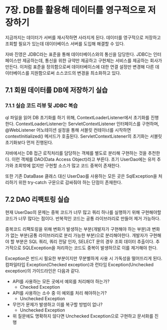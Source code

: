 # 7장. DB를 활용해 데이터를 영구적으로 저장하기

지금까지는 데이터가 서버를 재시작하면 사라지게 된다. 데이터를 영구적으로 저장하고
조회할 필요가 있는데 데이터베이스 서버를 도입해 해결할 수 있다.

자바 진영은 JDBC라는 표준을 통해 데이터베이스와의 통신을 담당한다.
JDBC는 인터페이스만 제공하는데, 통신을 위한 규약만 제공하고 구현체는 서비스를 제공하는 회사가 만든다.
이처럼 표준을 정의함으로써 데이터베이스에 대한 연결 설정만 변경해 다른 데이터베이스를 지원함으로써 소스코드의 변경을 최소화하고 있다.

## 7.1 회원 데이터를 DB에 저장하기 실습

### 7.1.1 실습 코드 리뷰 및 JDBC 복습

ql 파일을 읽어 DB 초기화를 하기 위해, ContextLoaderListener에서 초기화를 진행한다.
ContextLoaderListener는 ServletContextListener 인터페이스를 구현하며, @WebListener 어노테이션
설정을 통해 서블릿 컨테이너를 시작하면 contextInitialized() 메서드가 호출된다.
ServletContextListener의 초기화는 서블릿 초기화보다 먼저 진행된다.

자바에서는 DB 접근 로직처리를 담당하는 객체를 별도로 분리해 구현하는 것을 추천한다.
이런 객체를 DAO(Data Access Object)라고 부른다. 초기 UserDao에는 유저 추가와 조회밖에 없지만 구현할 소스가 많고 코드 중복이 존재한다.

또한 기존 DataBase 클래스 대신 UserDao를 사용하는 모든 곳은 SqlException을 처리하기 위한
try-catch 구문으로 감싸줘야 하는 단점이 존재한다.

## 7.2 DAO 리팩토링 실습

현재 UserDao의 문제는 중복 코드가 너무 많고 쿼리 하나를 실행하기 위해 구현해야할 코드가 너무 많다는 점이다.
반복적인 코드는 공통 라이브러리로 만들어 제거 가능하다.

중복코드 리팩토링을 위해 변화가 발생하는 부분(개발자가 구현해야 하는 부분)과 변화가 없는 부분(공통 라이브러리로 분리 가능한 부분)으로
분리해야한다. 개발자가 구현해야 할 부분은 SQL 쿼리, 쿼리 전달 인자, SELECT 문의 경우 조회 데이터 추출이다.
추가적으로 SQLException을 처리하는 코드도 중복이 발생하므로 이를 제거해야 한다.

Exception은 반드시 필요한 부분이지만 무분별하게 사용 시 가독성을 떨어뜨리게 된다.
컴파일타입 Exception(Checked exception)과 런타임 Exception(Unchecked exception)의 가이드라인은 다음과 같다.

- API를 사용하는 모든 곳에서 예외를 처리해야 하는가?
  - Checked Exception
- API를 사용하는 소수 중 이 예외를 처리 해야하는가?
  - Unchecked Exception
- 무언가 문제가 발생하고 이를 복구할 방법이 없나?
  - Unchecked Exception
- 위 질문에도 명확하지 않다면 Unchecked Exception으로 구현하고 문서화를 진행